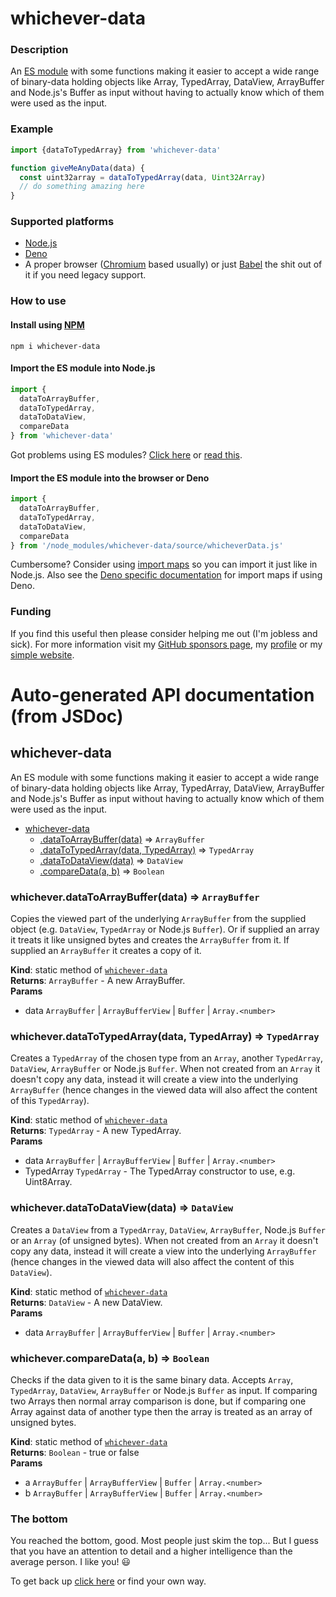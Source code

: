 # whichever-data

### Description
An [ES module](https://flaviocopes.com/es-modules/) with some functions making it easier to accept a wide range of binary-data holding objects like Array, TypedArray, DataView, ArrayBuffer and Node.js's Buffer as input without having to actually know which of them were used as the input.

### Example

```js
import {dataToTypedArray} from 'whichever-data'

function giveMeAnyData(data) {
  const uint32array = dataToTypedArray(data, Uint32Array)
  // do something amazing here
}
```

### Supported platforms

* [Node.js](https://nodejs.org)
* [Deno](https://deno.land)
* A proper browser ([Chromium](https://en.wikipedia.org/wiki/Chromium_(web_browser)) based usually) or just [Babel](https://babeljs.io) the shit out of it if you need legacy support.

### How to use

#### Install using [NPM](https://www.npmjs.com/)

```shell
npm i whichever-data
```

#### Import the ES module into Node.js

```js
import {
  dataToArrayBuffer,
  dataToTypedArray,
  dataToDataView,
  compareData
} from 'whichever-data'
```
Got problems using ES modules? [Click here](https://stackoverflow.com/questions/45854169/how-can-i-use-an-es6-import-in-node-js/56350495#56350495) or [read this](https://nodejs.org/api/esm.html).

#### Import the ES module into the browser or Deno

```js
import {
  dataToArrayBuffer,
  dataToTypedArray,
  dataToDataView,
  compareData
} from '/node_modules/whichever-data/source/whicheverData.js'
```

Cumbersome? Consider using [import maps](https://github.com/WICG/import-maps#readme) so you can import it just like in Node.js. Also see the [Deno specific documentation](https://deno.land/manual/linking_to_external_code/import_maps) for import maps if using Deno.

### Funding

If you find this useful then please consider helping me out (I'm jobless and sick). For more information visit my [GitHub sponsors page](https://github.com/sponsors/JoakimCh), my [profile](https://github.com/JoakimCh) or my [simple website](https://joakimch.github.io/funding.html).

# Auto-generated API documentation (from JSDoc)

<a name="module_whichever-data"></a>

## whichever-data
An ES module with some functions making it easier to accept a wide range of binary-data holding objects like Array, TypedArray, DataView, ArrayBuffer and Node.js's Buffer as input without having to actually know which of them were used as the input.


* [whichever-data](#module_whichever-data)
    * [.dataToArrayBuffer(data)](#module_whichever-data.dataToArrayBuffer) ⇒ <code>ArrayBuffer</code>
    * [.dataToTypedArray(data, TypedArray)](#module_whichever-data.dataToTypedArray) ⇒ <code>TypedArray</code>
    * [.dataToDataView(data)](#module_whichever-data.dataToDataView) ⇒ <code>DataView</code>
    * [.compareData(a, b)](#module_whichever-data.compareData) ⇒ <code>Boolean</code>

<a name="module_whichever-data.dataToArrayBuffer"></a>

### whichever.dataToArrayBuffer(data) ⇒ <code>ArrayBuffer</code>
Copies the viewed part of the underlying `ArrayBuffer` from the supplied object (e.g. `DataView`, `TypedArray` or Node.js `Buffer`). Or if supplied an array it treats it like unsigned bytes and creates the `ArrayBuffer` from it. If supplied an `ArrayBuffer` it creates a copy of it.

**Kind**: static method of [<code>whichever-data</code>](#module_whichever-data)  
**Returns**: <code>ArrayBuffer</code> - A new ArrayBuffer.  
**Params**

- data <code>ArrayBuffer</code> | <code>ArrayBufferView</code> | <code>Buffer</code> | <code>Array.&lt;number&gt;</code>

<a name="module_whichever-data.dataToTypedArray"></a>

### whichever.dataToTypedArray(data, TypedArray) ⇒ <code>TypedArray</code>
Creates a `TypedArray` of the chosen type from an `Array`, another `TypedArray`, `DataView`, `ArrayBuffer` or Node.js `Buffer`. When not created from an `Array` it doesn't copy any data, instead it will create a view into the underlying `ArrayBuffer` (hence changes in the viewed data will also affect the content of this `TypedArray`).

**Kind**: static method of [<code>whichever-data</code>](#module_whichever-data)  
**Returns**: <code>TypedArray</code> - A new TypedArray.  
**Params**

- data <code>ArrayBuffer</code> | <code>ArrayBufferView</code> | <code>Buffer</code> | <code>Array.&lt;number&gt;</code>
- TypedArray <code>TypedArray</code> - The TypedArray constructor to use, e.g. Uint8Array.

<a name="module_whichever-data.dataToDataView"></a>

### whichever.dataToDataView(data) ⇒ <code>DataView</code>
Creates a `DataView` from a `TypedArray`, `DataView`, `ArrayBuffer`, Node.js `Buffer` or an `Array` (of unsigned bytes). When not created from an `Array` it doesn't copy any data, instead it will create a view into the underlying `ArrayBuffer` (hence changes in the viewed data will also affect the content of this `DataView`).

**Kind**: static method of [<code>whichever-data</code>](#module_whichever-data)  
**Returns**: <code>DataView</code> - A new DataView.  
**Params**

- data <code>ArrayBuffer</code> | <code>ArrayBufferView</code> | <code>Buffer</code> | <code>Array.&lt;number&gt;</code>

<a name="module_whichever-data.compareData"></a>

### whichever.compareData(a, b) ⇒ <code>Boolean</code>
Checks if the data given to it is the same binary data. Accepts `Array`, `TypedArray`, `DataView`, `ArrayBuffer` or Node.js `Buffer` as input. If comparing two Arrays then normal array comparison is done, but if comparing one Array against data of another type then the array is treated as an array of unsigned bytes.

**Kind**: static method of [<code>whichever-data</code>](#module_whichever-data)  
**Returns**: <code>Boolean</code> - true or false  
**Params**

- a <code>ArrayBuffer</code> | <code>ArrayBufferView</code> | <code>Buffer</code> | <code>Array.&lt;number&gt;</code>
- b <code>ArrayBuffer</code> | <code>ArrayBufferView</code> | <code>Buffer</code> | <code>Array.&lt;number&gt;</code>


### The bottom

You reached the bottom, good. Most people just skim the top... But I guess that you have an attention to detail and a higher intelligence than the average person. I like you! 😃

To get back up [click here](#whichever-data) or find your own way.
